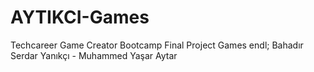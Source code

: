 # AYTIKCI-Games
 Techcareer Game Creator Bootcamp Final Project Games endl;
 Bahadır Serdar Yanıkçı - Muhammed Yaşar Aytar
